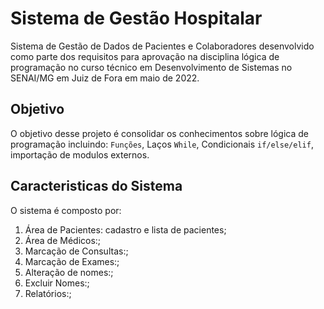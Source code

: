 # Sistema de Gestão Hospitalar

Sistema de Gestão de Dados de Pacientes e Colaboradores desenvolvido como parte dos requisitos para aprovação na disciplina lógica de programação no curso técnico em Desenvolvimento de Sistemas no SENAI/MG em Juiz de Fora em maio de 2022.

## Objetivo

O objetivo desse projeto é consolidar os conhecimentos sobre lógica de programação incluindo: `Funções`, Laços `While`, Condicionais `if/else/elif`, importação de modulos externos.

## Caracteristicas do Sistema

O sistema é composto por: 
1. Área de Pacientes: cadastro e lista de pacientes;
2. Área de Médicos:;
3. Marcação de Consultas:;
4. Marcação de Exames:;
5. Alteração de nomes:;
6. Excluir Nomes:;
7. Relatórios:;
